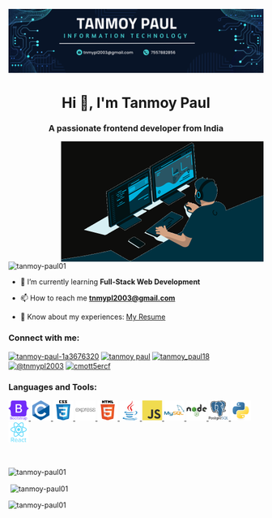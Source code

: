 ![logo](https://github.com/tanmoy-paul01/tanmoy-paul01/blob/main/background.png)
<h1 align="center">Hi 👋, I'm Tanmoy Paul</h1>
<h3 align="center">A passionate frontend developer from India</h3>

<img align="right" alt="code" width="400" src="https://raw.githubusercontent.com/Potential17/Potential17/master/user%20(2).gif">

<p align="left"> <img src="https://komarev.com/ghpvc/?username=tanmoy-paul01&label=Profile%20views&color=0e75b6&style=flat" alt="tanmoy-paul01" /> </p>

- 🌱 I’m currently learning **Full-Stack Web Development**

- 📫 How to reach me **tnmypl2003@gmail.com**

- 📄 Know about my experiences: <a href="https://docs.google.com/document/d/1s3pOsMV5WJLPxqpdh4uV9Zf-PDc4DO2x/edit"> My Resume </a>

<h3 align="left">Connect with me:</h3>
<p align="left">
<a href="https://linkedin.com/in/tanmoy-paul-1a3676320" target="blank"><img align="center" src="https://raw.githubusercontent.com/rahuldkjain/github-profile-readme-generator/master/src/images/icons/Social/linked-in-alt.svg" alt="tanmoy-paul-1a3676320" height="30" width="40" /></a>
<a href="https://fb.com/tanmoy paul" target="blank"><img align="center" src="https://raw.githubusercontent.com/rahuldkjain/github-profile-readme-generator/master/src/images/icons/Social/facebook.svg" alt="tanmoy paul" height="30" width="40" /></a>
<a href="https://instagram.com/tanmoy_paul18" target="blank"><img align="center" src="https://raw.githubusercontent.com/rahuldkjain/github-profile-readme-generator/master/src/images/icons/Social/instagram.svg" alt="tanmoy_paul18" height="30" width="40" /></a>
<a href="https://www.hackerrank.com/@tnmypl2003" target="blank"><img align="center" src="https://raw.githubusercontent.com/rahuldkjain/github-profile-readme-generator/master/src/images/icons/Social/hackerrank.svg" alt="@tnmypl2003" height="30" width="40" /></a>
<a href="https://www.leetcode.com/cmott5ercf" target="blank"><img align="center" src="https://raw.githubusercontent.com/rahuldkjain/github-profile-readme-generator/master/src/images/icons/Social/leet-code.svg" alt="cmott5ercf" height="30" width="40" /></a>
</p>

<h3 align="left">Languages and Tools:</h3>
<p align="left"> <a href="https://getbootstrap.com" target="_blank" rel="noreferrer"> <img src="https://raw.githubusercontent.com/devicons/devicon/master/icons/bootstrap/bootstrap-plain-wordmark.svg" alt="bootstrap" width="40" height="40"/> </a> <a href="https://www.cprogramming.com/" target="_blank" rel="noreferrer"> <img src="https://raw.githubusercontent.com/devicons/devicon/master/icons/c/c-original.svg" alt="c" width="40" height="40"/> </a> <a href="https://www.w3schools.com/css/" target="_blank" rel="noreferrer"> <img src="https://raw.githubusercontent.com/devicons/devicon/master/icons/css3/css3-original-wordmark.svg" alt="css3" width="40" height="40"/> </a> <a href="https://expressjs.com" target="_blank" rel="noreferrer"> <img src="https://raw.githubusercontent.com/devicons/devicon/master/icons/express/express-original-wordmark.svg" alt="express" width="40" height="40"/> </a> <a href="https://www.w3.org/html/" target="_blank" rel="noreferrer"> <img src="https://raw.githubusercontent.com/devicons/devicon/master/icons/html5/html5-original-wordmark.svg" alt="html5" width="40" height="40"/> </a> <a href="https://www.java.com" target="_blank" rel="noreferrer"> <img src="https://raw.githubusercontent.com/devicons/devicon/master/icons/java/java-original.svg" alt="java" width="40" height="40"/> </a> <a href="https://developer.mozilla.org/en-US/docs/Web/JavaScript" target="_blank" rel="noreferrer"> <img src="https://raw.githubusercontent.com/devicons/devicon/master/icons/javascript/javascript-original.svg" alt="javascript" width="40" height="40"/> </a> <a href="https://www.mysql.com/" target="_blank" rel="noreferrer"> <img src="https://raw.githubusercontent.com/devicons/devicon/master/icons/mysql/mysql-original-wordmark.svg" alt="mysql" width="40" height="40"/> </a> <a href="https://nodejs.org" target="_blank" rel="noreferrer"> <img src="https://raw.githubusercontent.com/devicons/devicon/master/icons/nodejs/nodejs-original-wordmark.svg" alt="nodejs" width="40" height="40"/> </a> <a href="https://www.postgresql.org" target="_blank" rel="noreferrer"> <img src="https://raw.githubusercontent.com/devicons/devicon/master/icons/postgresql/postgresql-original-wordmark.svg" alt="postgresql" width="40" height="40"/> </a> <a href="https://www.python.org" target="_blank" rel="noreferrer"> <img src="https://raw.githubusercontent.com/devicons/devicon/master/icons/python/python-original.svg" alt="python" width="40" height="40"/> </a> <a href="https://reactjs.org/" target="_blank" rel="noreferrer"> <img src="https://raw.githubusercontent.com/devicons/devicon/master/icons/react/react-original-wordmark.svg" alt="react" width="40" height="40"/> </a> </p><br>

<p><img align="center" src="https://github-readme-stats.vercel.app/api/top-langs?username=tanmoy-paul01&show_icons=true&locale=en&layout=compact" alt="tanmoy-paul01" /></p>


<p>&nbsp;<img align="center" src="https://github-readme-stats.vercel.app/api?username=tanmoy-paul01&show_icons=true&locale=en" alt="tanmoy-paul01" /></p>

<p><img align="center" src="https://github-readme-streak-stats.herokuapp.com/?user=tanmoy-paul01&" alt="tanmoy-paul01" /></p>
